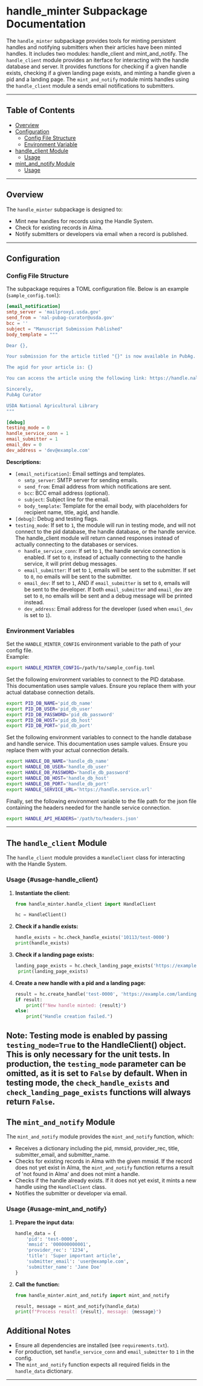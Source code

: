 # handle_minter Subpackage Documentation

The `handle_minter` subpackage provides tools for minting persistent handles and notifying submitters when their articles have been minted handles. It includes two modules: handle_client and mint_and_notify. The `handle_client` module provides an iterface for interacting with the handle database and server. It provides functions for checking if a given handle exists, checking if a given landing page exists, and minting a handle given a pid and a landing page. The `mint_and_notify` module mints handles using the `handle_client` module a sends email notifications to submitters.

---

## Table of Contents

- [Overview](#overview)
- [Configuration](#configuration)
  - [Config File Structure](#config-file-structure)
  - [Environment Variable](#environment-variable)
- [handle_client Module](#handle_client-module)
  - [Usage](#usage-handle_client)
- [mint_and_notify Module](#mint_and_notify-module)
  - [Usage](#usage-mint_and_notify)

---

## Overview

The `handle_minter` subpackage is designed to:
- Mint new handles for records using the Handle System.
- Check for existing records in Alma.
- Notify submitters or developers via email when a record is published.

---

## Configuration

### Config File Structure

The subpackage requires a TOML configuration file. Below is an example (`sample_config.toml`):

```toml
[email_notification]
smtp_server = 'mailproxy1.usda.gov'
send_from = 'nal-pubag-curator@usda.gov'
bcc = ''
subject = "Manuscript Submission Published"
body_template = """

Dear {},

Your submission for the article titled "{}" is now available in PubAg.

The agid for your article is: {}

You can access the article using the following link: https://handle.nal.usda.gov/{}

Sincerely,
PubAg Curator

USDA National Agricultural Library
"""

[debug]
testing_mode = 0
handle_service_conn = 1
email_submitter = 1
email_dev = 0
dev_address = 'dev@example.com'
```

**Descriptions:**
- `[email_notification]`: Email settings and templates.
  - `smtp_server`: SMTP server for sending emails.
  - `send_from`: Email address from which notifications are sent.
  - `bcc`: BCC email address (optional).
  - `subject`: Subject line for the email.
  - `body_template`: Template for the email body, with placeholders for recipient name, title, agid, and handle.
- `[debug]`: Debug and testing flags.
- `testing_mode`: If set to `1`, the module will run in testing mode, and will not connect to the pid database, the handle database, or the handle service. The handle_client module will return canned responses instead of actually connecting to the databases or services.
  - `handle_service_conn`: If set to `1`, the handle service connection is enabled. If set to `0`, instead of actually connecting to the handle service, it will print debug messages.
  - `email_submitter`: If set to `1`, emails will be sent to the submitter. If set to `0`, no emails will be sent to the submitter.
  - `email_dev`: If set to `1`, AND if `email_submitter` is set to `0`, emails will be sent to the developer. If both `email_submitter` and `email_dev` are set to `0`, no emails will be sent and a debug message will be printed instead.
  - `dev_address`: Email address for the developer (used when `email_dev` is set to `1`).

### Environment Variables

Set the `HANDLE_MINTER_CONFIG` environment variable to the path of your config file.  
Example:
```sh
export HANDLE_MINTER_CONFIG=/path/to/sample_config.toml
```
Set the following environment variables to connect to the PID database. This documentation uses sample values. Ensure you replace them with your actual database connection details.
```sh
export PID_DB_NAME='pid_db_name'
export PID_DB_USER='pid_db_user'
export PID_DB_PASSWORD='pid_db_password'
export PID_DB_HOST='pid_db_host'
export PID_DB_PORT='pid_db_port'
```
Set the following environment variables to connect to the handle database and handle service. This documentation uses sample values. Ensure you replace them with your actual connection details.
```sh
export HANDLE_DB_NAME='handle_db_name'
export HANDLE_DB_USER='handle_db_user'
export HANDLE_DB_PASSWORD='handle_db_password'
export HANDLE_DB_HOST='handle_db_host'
export HANDLE_DB_PORT='handle_db_port'
export HANDLE_SERVICE_URL='https://handle.service.url'
```
Finally, set the following environment variable to the file path for the json file containing the headers needed for the handle service connection.
```sh
export HANDLE_API_HEADERS='/path/to/headers.json'
```

---

## The `handle_client` Module

The `handle_client` module provides a `HandleClient` class for interacting with the Handle System.

### Usage {#usage-handle_client}

1. **Instantiate the client:**
   ```python
   from handle_minter.handle_client import HandleClient

   hc = HandleClient()
   ```

2. **Check if a handle exists:**
   ```python
   handle_exists = hc.check_handle_exists('10113/test-0000')
   print(handle_exists)
   ```

3. **Check if a landing page exists:**
   ```python
   landing_page_exists = hc.check_landing_page_exists('https://example.com/landing_page')
    print(landing_page_exists)
   ```

4. **Create a new handle with a pid and a landing page:**
   ```python
   result = hc.create_handle('test-0000', 'https://example.com/landing_page')
   if result:
       print(f"New handle minted: {result}")
   else:
       print("Handle creation failed.")
   ```
**Note:**
Testing mode is enabled by passing `testing_mode=True` to the HandleClient() object. This is only necessary for the unit tests. In production, the `testing_mode` parameter can be omitted, as it is set to `False` by default. When in testing mode, the `check_handle_exists` and `check_landing_page_exists` functions will always return `False`. 
---

## The `mint_and_notify` Module

The `mint_and_notify` module provides the `mint_and_notify` function, which:
- Receives a dictionary including the pid, mmsid, provider_rec, title, submitter_email, and submitter_name.
- Checks for existing records in Alma with the given mmsid. If the record does not yet exist in Alma, the `mint_and_notify` function returns a result of 'not found in Alma' and does not mint a handle.
- Checks if the handle already exists. If it does not yet exist, it mints a new handle using the `HandleClient` class.
- Notifies the submitter or developer via email.

### Usage {#usage-mint_and_notify}

1. **Prepare the input data:**
   ```python
   handle_data = {
       'pid': 'test-0000',
       'mmsid': '000000000001',
       'provider_rec': '1234',
       'title': 'Super important article',
       'submitter_email': 'user@example.com',
       'submitter_name': 'Jane Doe'
   }
   ```

2. **Call the function:**
   ```python
   from handle_minter.mint_and_notify import mint_and_notify

   result, message = mint_and_notify(handle_data)
   print(f"Process result: {result}, message: {message}")
   ```

## Additional Notes

- Ensure all dependencies are installed (see `requirements.txt`).
- For production, set `handle_service_conn` and `email_submitter` to `1` in the config.
- The `mint_and_notify` function expects all required fields in the `handle_data` dictionary.

---